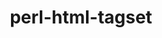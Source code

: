 ---
title: "perl-html-tagset"
layout: cache
categories: [package, develop-2024-10-13]
meta: {"versions": ["3.24"], "compilers": ["gcc@=11.4.0"], "oss": ["ubuntu22.04"], "platforms": ["linux"], "targets": ["x86_64_v3"], "stacks": ["e4s", "root"], "num_specs": 1, "num_specs_by_stack": {"root": 1, "e4s": 1}}
spec_details: [{"hash": "hiu5cho7im56omywud6sg5vepd3jpc44", "compiler": "gcc@=11.4.0", "versions": ["3.24"], "os": "ubuntu22.04", "platform": "linux", "target": "x86_64_v3", "variants": ["build_system=perl"], "stacks": ["root", "e4s"], "size": "-", "tarball": "https://binaries.spack.io/develop-2024-10-13/build_cache/linux-ubuntu22.04-x86_64_v3/gcc-11.4.0/perl-html-tagset-3.24/linux-ubuntu22.04-x86_64_v3-gcc-11.4.0-perl-html-tagset-3.24-hiu5cho7im56omywud6sg5vepd3jpc44.spack"}]
---